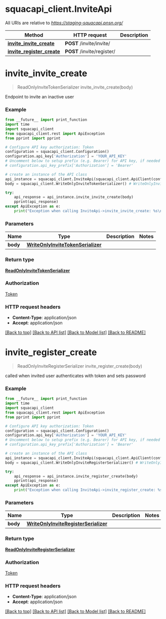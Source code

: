 # squacapi_client.InviteApi

All URIs are relative to *https://staging-squacapi.pnsn.org/*

Method | HTTP request | Description
------------- | ------------- | -------------
[**invite_invite_create**](InviteApi.md#invite_invite_create) | **POST** /invite/invite/ | 
[**invite_register_create**](InviteApi.md#invite_register_create) | **POST** /invite/register/ | 

# **invite_invite_create**
> ReadOnlyInviteTokenSerializer invite_invite_create(body)



Endpoint to invite an inactive user

### Example
```python
from __future__ import print_function
import time
import squacapi_client
from squacapi_client.rest import ApiException
from pprint import pprint

# Configure API key authorization: Token
configuration = squacapi_client.Configuration()
configuration.api_key['Authorization'] = 'YOUR_API_KEY'
# Uncomment below to setup prefix (e.g. Bearer) for API key, if needed
# configuration.api_key_prefix['Authorization'] = 'Bearer'

# create an instance of the API class
api_instance = squacapi_client.InviteApi(squacapi_client.ApiClient(configuration))
body = squacapi_client.WriteOnlyInviteTokenSerializer() # WriteOnlyInviteTokenSerializer | 

try:
    api_response = api_instance.invite_invite_create(body)
    pprint(api_response)
except ApiException as e:
    print("Exception when calling InviteApi->invite_invite_create: %s\n" % e)
```

### Parameters

Name | Type | Description  | Notes
------------- | ------------- | ------------- | -------------
 **body** | [**WriteOnlyInviteTokenSerializer**](WriteOnlyInviteTokenSerializer.md)|  | 

### Return type

[**ReadOnlyInviteTokenSerializer**](ReadOnlyInviteTokenSerializer.md)

### Authorization

[Token](../README.md#Token)

### HTTP request headers

 - **Content-Type**: application/json
 - **Accept**: application/json

[[Back to top]](#) [[Back to API list]](../README.md#documentation-for-api-endpoints) [[Back to Model list]](../README.md#documentation-for-models) [[Back to README]](../README.md)

# **invite_register_create**
> ReadOnlyInviteRegisterSerializer invite_register_create(body)



called when invited user authenticates with token and sets password

### Example
```python
from __future__ import print_function
import time
import squacapi_client
from squacapi_client.rest import ApiException
from pprint import pprint

# Configure API key authorization: Token
configuration = squacapi_client.Configuration()
configuration.api_key['Authorization'] = 'YOUR_API_KEY'
# Uncomment below to setup prefix (e.g. Bearer) for API key, if needed
# configuration.api_key_prefix['Authorization'] = 'Bearer'

# create an instance of the API class
api_instance = squacapi_client.InviteApi(squacapi_client.ApiClient(configuration))
body = squacapi_client.WriteOnlyInviteRegisterSerializer() # WriteOnlyInviteRegisterSerializer | 

try:
    api_response = api_instance.invite_register_create(body)
    pprint(api_response)
except ApiException as e:
    print("Exception when calling InviteApi->invite_register_create: %s\n" % e)
```

### Parameters

Name | Type | Description  | Notes
------------- | ------------- | ------------- | -------------
 **body** | [**WriteOnlyInviteRegisterSerializer**](WriteOnlyInviteRegisterSerializer.md)|  | 

### Return type

[**ReadOnlyInviteRegisterSerializer**](ReadOnlyInviteRegisterSerializer.md)

### Authorization

[Token](../README.md#Token)

### HTTP request headers

 - **Content-Type**: application/json
 - **Accept**: application/json

[[Back to top]](#) [[Back to API list]](../README.md#documentation-for-api-endpoints) [[Back to Model list]](../README.md#documentation-for-models) [[Back to README]](../README.md)

